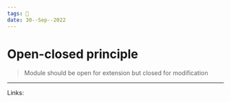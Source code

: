 ```yaml
---
tags: 🌱
date: 30--Sep--2022
---
```


# Open-closed principle

> Module should be open for extension but closed for modification



---
Links: 